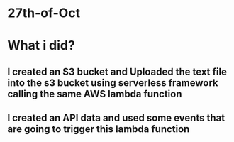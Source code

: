 # 27th-of-Oct
# What i did?


## I created an S3 bucket and Uploaded the text file into the s3 bucket using serverless framework calling the same AWS lambda function
## I created an API data and used some events that are going to trigger this lambda function
